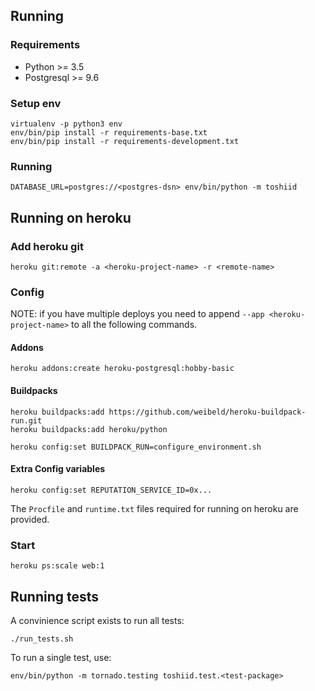 ## Running

### Requirements

- Python >= 3.5
- Postgresql >= 9.6

### Setup env

```
virtualenv -p python3 env
env/bin/pip install -r requirements-base.txt
env/bin/pip install -r requirements-development.txt
```

### Running

```
DATABASE_URL=postgres://<postgres-dsn> env/bin/python -m toshiid
```

## Running on heroku

### Add heroku git

```
heroku git:remote -a <heroku-project-name> -r <remote-name>
```

### Config

NOTE: if you have multiple deploys you need to append
`--app <heroku-project-name>` to all the following commands.

#### Addons

```
heroku addons:create heroku-postgresql:hobby-basic

```

#### Buildpacks

```
heroku buildpacks:add https://github.com/weibeld/heroku-buildpack-run.git
heroku buildpacks:add heroku/python

heroku config:set BUILDPACK_RUN=configure_environment.sh
```

#### Extra Config variables

```
heroku config:set REPUTATION_SERVICE_ID=0x...
```

The `Procfile` and `runtime.txt` files required for running on heroku
are provided.

### Start

```
heroku ps:scale web:1
```

## Running tests

A convinience script exists to run all tests:
```
./run_tests.sh
```

To run a single test, use:

```
env/bin/python -m tornado.testing toshiid.test.<test-package>
```
